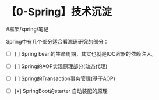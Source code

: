 # 【0-Spring】技术沉淀
#框架/spring/笔记

Spring中有几个部分适合看源码研究的部分：

- [ ] [ ] Spring bean的生命周期，其实也就是IOC容器的依赖注入。

- [ ] [ ] Spring的AOP实现原理部分(动态代理)

- [ ] [ ] Spring的Transaction事务管理(基于AOP)

- [ ] [x] SpringBoot的starter 自动装配的原理



